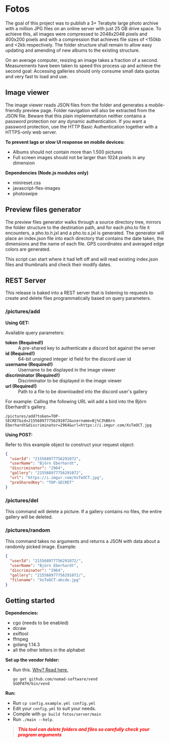 # Fotos

The goal of this project was to publish a 3+ Terabyte large photo archive
with a million JPG files on an online server with just 25 GB drive space.
To achieve this, all images were compressed to 2048x2048 pixels and 400x200
pixels and with a compression that achieves file sizes of &lt;150kb and
&lt;2kb respectively. The folder structure shall remain to allow easy
updating and amending of new albums to the existing structure.

On an average computer, resizing an image takes a fraction of a second.
Measurements have been taken to speed this process up and achieve the
second goal: Accessing galleries should only consume small data quotas
and very fast to load and use.

## Image viewer

The image viewer reads JSON files from the folder and generates a
mobile-friendly preview page. Folder navigation will also be
extracted from the JSON file. Beware that this plain implementation
neither contains a password protection nor any dynamic authentication.
If you want a password protection, use the HTTP Basic Authentication
together with a HTTPS-only web server.

**To prevent lags or slow UI response on mobile devices:**

- Albums should not contain more than 1.500 pictures
- Full screen images should not be larger than 1024 pixels
  in any dimension

**Dependencies (Node.js modules only)**

- minireset.css
- javascript-flex-images
- photoswipe

## Preview files generator

The preview files generator walks through a source directory tree,
mirrors the folder structure to the destination path, and for each
pho.to file it encounters, a pho.to.h.jxl and a pho.to.s.jxl is
generated. The generator will place an index.json file into each
directory that contains the date taken, the dimensions and the name
of each file. GPS coordinates and averaged edge colors are generated.

This script can start where it had left off and will read existing
index.json files and thumbnails and check their modify dates.

## REST Server

This release is baked into a REST server that is listening to requests
to create and delete files programmatically based on query parameters.

### /pictures/add
**Using GET:**

Available query parameters:

<dl>
  <dt><strong>token (Required!)</strong></dt>
  <dd>A pre-shared key to authenticate a discord bot against the server</dd>
  <dt><strong>id (Required!)</strong></dt>
  <dd>64-bit unsigned integer id field for the discord user id</dd>
  <dt><strong>username (Required!)</strong></dt>
  <dd>Username to be displayed in the image viewer</dd>
  <dt><strong>discriminator (Required!)</strong></dt>
  <dd>Discriminator to be displayed in the image viewer</dd>
  <dt><strong>url (Required!)</strong></dt>
  <dd>Path to a file to be downloaded into the discord user's gallery</dd>
</dl>

For example: Calling the following URL
will add a bird into the Björn Eberhardt's gallery.

    /pictures/add?token=TOP-SECRET&id=215568977756291072&username=Bj%C3%B6rn Eberhardt&discriminator=2964&url=https://i.imgur.com/XsTeOCT.jpg

**Using POST:**

Refer to this example object to construct your request object:

```json
{
  "userId": "215568977756291072",
  "userName": "Björn Eberhardt",
  "discriminator": "2964",
  "gallery": "215568977756291072",
  "url": "https://i.imgur.com/XsTeOCT.jpg",
  "preSharedKey": "TOP-SECRET"
}
```

### /pictures/del

This command will delete a picture. If a gallery contains no
files, the entire gallery will be deleted.

### /pictures/random

This command takes no arguments and returns a JSON with data
about a randomly picked image. Example:

```json
{
  "userId": "215568977756291072/",
  "userName": "Björn Eberhardt",
  "discriminator": "2964",
  "gallery": "215568977756291072/",
  "filename": "XsTeOCT-abcde.jpg"
}
```

## Getting started

**Dependencies:**

- cgo (needs to be enabled)
- dcraw
- exiftool
- ffmpeg
- golang 1.14.3
- all the other letters in the alphabet

**Set up the vendor folder:**

- Run this. [Why? Read here.](https://github.com/nomad-software/vend)
  ```shell
  go get github.com/nomad-software/vend 
  $GOPATH/bin/vend
  ```

**Run:**

- Run `cp config.example.yml config.yml`
- Edit your `config.yml` to suit your needs.
- Compile with `go build fotos/server/main`
- Run `./main --help`.

> ***<span style="color:red !important">This tool can delete folders and files so carefully check your program arguments</span>***
